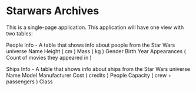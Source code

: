 # Starwars Archives

This is a single-page application. This application will have one view with two tables:

People Info - A table that shows info about people from the Star Wars universe
Name
Height ( cm )
Mass ( kg )
Gender
Birth Year
Appearances ( Count of movies they appeared in )

Ships Info - A table that shows info about ships from the Star Wars universe
Name
Model
Manufacturer
Cost ( credits )
People Capacity ( crew + passengers )
Class
